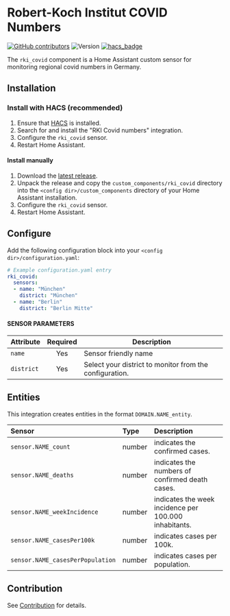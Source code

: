 # Robert-Koch Institut COVID Numbers

[![GitHub contributors](https://img.shields.io/github/contributors/thebino/rki_covid)](https://github.com/thebino/rki_covid/graphs/contributors)
![Version](https://img.shields.io/github/v/release/thebino/rki_covid)
[![hacs_badge](https://img.shields.io/badge/HACS-Default-orange.svg)](https://github.com/custom-components/hacs)

The `rki_covid` component is a Home Assistant custom sensor for monitoring regional covid numbers in Germany.


## Installation
### Install with HACS (recommended)
1. Ensure that [HACS](https://community.home-assistant.io/t/custom-component-hacs) is installed.
2. Search for and install the "RKI Covid numbers" integration.
3. Configure the `rki_covid` sensor.
4. Restart Home Assistant.

#### Install manually
1. Download the [latest release](https://github.com/thebino/rki_covid/releases/latest).
2. Unpack the release and copy the `custom_components/rki_covid` directory
   into the `<config dir>/custom_components` directory of your Home Assistant installation.
3. Configure the `rki_covid` sensor.
4. Restart Home Assistant.


## Configure
Add the following configuration block into your `<config dir>/configuration.yaml`:

```yaml
# Example configuration.yaml entry
rki_covid:
  sensors:
  - name: "München"
    district: "München"
  - name: "Berlin"
    district: "Berlin Mitte"
```

#### SENSOR PARAMETERS
|Attribute |Required|Description
|:-----------|:---:|------------
| `name` | Yes | Sensor friendly name
| `district` | Yes | Select your district to monitor from the configuration.


## Entities
This integration creates entities in the format `DOMAIN.NAME_entity`.

|Sensor  |Type|Description
|:-----------|:---|:------------
|`sensor.NAME_count`| number | indicates the confirmed cases.
|`sensor.NAME_deaths`| number | indicates the numbers of confirmed death cases.
|`sensor.NAME_weekIncidence`| number | indicates the week incidence per 100.000 inhabitants.
|`sensor.NAME_casesPer100k`| number | indicates cases per 100k.
|`sensor.NAME_casesPerPopulation`| number | indicates cases per population.


## Contribution
See [Contribution](Contribution.mb) for details.
